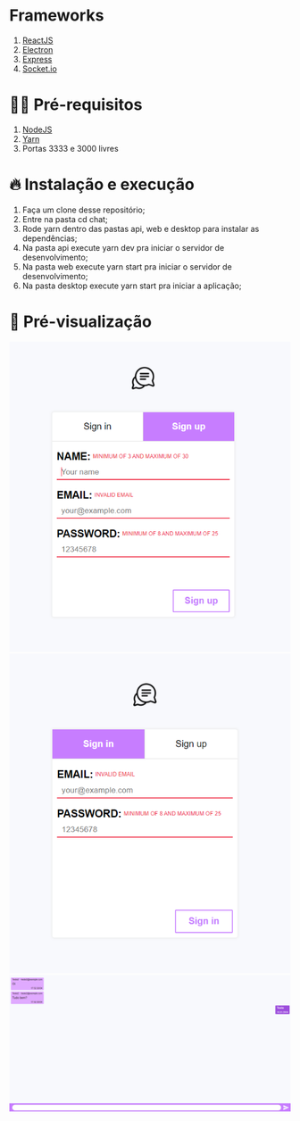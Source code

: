 # Frameworks
  1. [ReactJS](https://pt-br.reactjs.org/)
  2. [Electron](https://www.electronjs.org/)
  3. [Express](https://expressjs.com/pt-br/)
  4. [Socket.io](https://socket.io/)

# ✋🏻 Pré-requisitos
  1. [NodeJS](https://nodejs.org/en/)
  2. [Yarn](https://yarnpkg.com/getting-started/install)
  3. Portas 3333 e 3000 livres

# 🔥 Instalação e execução

  1. Faça um clone desse repositório;
  2. Entre na pasta cd chat;
  3. Rode yarn dentro das pastas api, web e desktop para instalar as dependências;
  4. Na pasta api execute yarn dev pra iniciar o servidor de desenvolvimento;
  5. Na pasta web execute yarn start pra iniciar o servidor de desenvolvimento;
  5. Na pasta desktop execute yarn start pra iniciar a aplicação;

# 📸 Pré-visualização

  ![Sign-up](https://github.com/pablo-medeiros/simple-chat/blob/master/images/sign_up.png?raw=true)
  ![Sign-in](https://github.com/pablo-medeiros/simple-chat/blob/master/images/sign_in.png?raw=true)
  ![Chat](https://github.com/pablo-medeiros/simple-chat/blob/master/images/chat.png?raw=true)